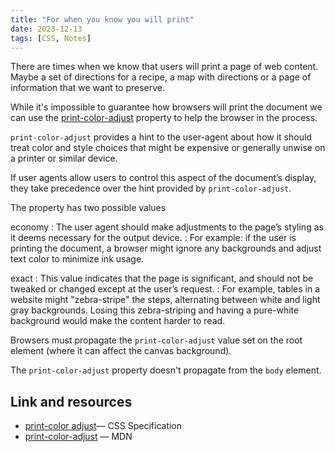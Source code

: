 ```yaml
---
title: "For when you know you will print"
date: 2023-12-13
tags: [CSS, Notes]
---
```


There are times when we know that users will print a page of web content. Maybe a set of directions for a recipe, a map with directions or a page of information that we want to preserve.

While it's impossible to guarantee how browsers will print the document we can use the [print-color-adjust](https://developer.mozilla.org/en-US/docs/Web/CSS/print-color-adjust) property to help the browser in the process.

`print-color-adjust` provides a hint to the user-agent about how it should treat color and style choices that might be expensive or generally unwise on a printer or similar device.

If user agents allow users to control this aspect of the document’s display, they take precedence over the hint provided by `print-color-adjust`.

The property has two possible values

economy
: The user agent should make adjustments to the page’s styling as it deems necessary for the output device.
: For example: if the user is printing the document, a browser might ignore any backgrounds and adjust text color to minimize ink usage.

exact
: This value indicates that the page is significant, and should not be tweaked or changed except at the user’s request.
: For example, tables in a website might "zebra-stripe" the steps, alternating between white and light gray backgrounds. Losing this zebra-striping and having a pure-white background would make the content harder to read.

Browsers must propagate the `print-color-adjust` value set on the root element (where it can affect the canvas background).

The `print-color-adjust` property doesn't propagate from the `body` element.

## Link and resources

* [print-color adjust](https://drafts.csswg.org/css-color-adjust/#print-color-adjust)&mdash; CSS Specification
* [print-color-adjust](https://developer.mozilla.org/en-US/docs/Web/CSS/print-color-adjust) &mdash; MDN
